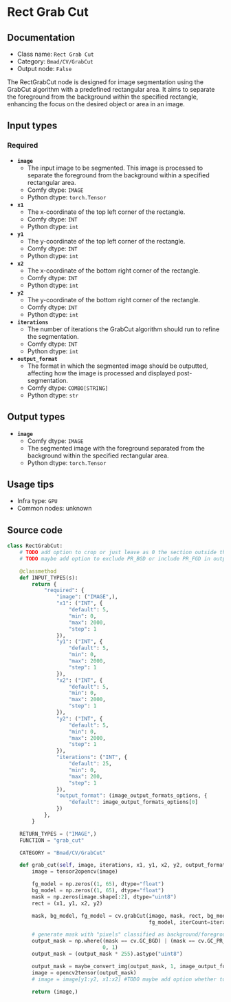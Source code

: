 # Rect Grab Cut
## Documentation
- Class name: `Rect Grab Cut`
- Category: `Bmad/CV/GrabCut`
- Output node: `False`

The RectGrabCut node is designed for image segmentation using the GrabCut algorithm with a predefined rectangular area. It aims to separate the foreground from the background within the specified rectangle, enhancing the focus on the desired object or area in an image.
## Input types
### Required
- **`image`**
    - The input image to be segmented. This image is processed to separate the foreground from the background within a specified rectangular area.
    - Comfy dtype: `IMAGE`
    - Python dtype: `torch.Tensor`
- **`x1`**
    - The x-coordinate of the top left corner of the rectangle.
    - Comfy dtype: `INT`
    - Python dtype: `int`
- **`y1`**
    - The y-coordinate of the top left corner of the rectangle.
    - Comfy dtype: `INT`
    - Python dtype: `int`
- **`x2`**
    - The x-coordinate of the bottom right corner of the rectangle.
    - Comfy dtype: `INT`
    - Python dtype: `int`
- **`y2`**
    - The y-coordinate of the bottom right corner of the rectangle.
    - Comfy dtype: `INT`
    - Python dtype: `int`
- **`iterations`**
    - The number of iterations the GrabCut algorithm should run to refine the segmentation.
    - Comfy dtype: `INT`
    - Python dtype: `int`
- **`output_format`**
    - The format in which the segmented image should be outputted, affecting how the image is processed and displayed post-segmentation.
    - Comfy dtype: `COMBO[STRING]`
    - Python dtype: `str`
## Output types
- **`image`**
    - Comfy dtype: `IMAGE`
    - The segmented image with the foreground separated from the background within the specified rectangular area.
    - Python dtype: `torch.Tensor`
## Usage tips
- Infra type: `GPU`
- Common nodes: unknown


## Source code
```python
class RectGrabCut:
    # TODO add option to crop or just leave as 0 the section outside the rect
    # TODO maybe add option to exclude PR_BGD or include PR_FGD in outputMask

    @classmethod
    def INPUT_TYPES(s):
        return {
            "required": {
                "image": ("IMAGE",),
                "x1": ("INT", {
                    "default": 5,
                    "min": 0,
                    "max": 2000,
                    "step": 1
                }),
                "y1": ("INT", {
                    "default": 5,
                    "min": 0,
                    "max": 2000,
                    "step": 1
                }),
                "x2": ("INT", {
                    "default": 5,
                    "min": 0,
                    "max": 2000,
                    "step": 1
                }),
                "y2": ("INT", {
                    "default": 5,
                    "min": 0,
                    "max": 2000,
                    "step": 1
                }),
                "iterations": ("INT", {
                    "default": 25,
                    "min": 0,
                    "max": 200,
                    "step": 1
                }),
                "output_format": (image_output_formats_options, {
                    "default": image_output_formats_options[0]
                })
            },
        }

    RETURN_TYPES = ("IMAGE",)
    FUNCTION = "grab_cut"

    CATEGORY = "Bmad/CV/GrabCut"

    def grab_cut(self, image, iterations, x1, y1, x2, y2, output_format):
        image = tensor2opencv(image)

        fg_model = np.zeros((1, 65), dtype="float")
        bg_model = np.zeros((1, 65), dtype="float")
        mask = np.zeros(image.shape[:2], dtype="uint8")
        rect = (x1, y1, x2, y2)

        mask, bg_model, fg_model = cv.grabCut(image, mask, rect, bg_model,
                                              fg_model, iterCount=iterations, mode=cv.GC_INIT_WITH_RECT)

        # generate mask with "pixels" classified as background/foreground
        output_mask = np.where((mask == cv.GC_BGD) | (mask == cv.GC_PR_BGD),
                               0, 1)
        output_mask = (output_mask * 255).astype("uint8")

        output_mask = maybe_convert_img(output_mask, 1, image_output_formats_options_map[output_format])
        image = opencv2tensor(output_mask)
        # image = image[y1:y2, x1:x2] #TODO maybe add option whether to crop or not

        return (image,)

```
